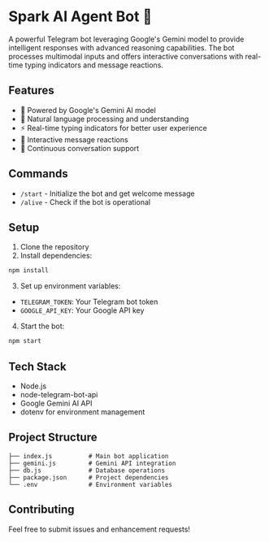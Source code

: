 # Spark AI Agent Bot 🤖

A powerful Telegram bot leveraging Google's Gemini model to provide intelligent responses with advanced reasoning capabilities. The bot processes multimodal inputs and offers interactive conversations with real-time typing indicators and message reactions.

## Features

- 🧠 Powered by Google's Gemini AI model
- 💬 Natural language processing and understanding
- ⚡ Real-time typing indicators for better user experience
- 🎯 Interactive message reactions
- 🔄 Continuous conversation support

## Commands

- `/start` - Initialize the bot and get welcome message
- `/alive` - Check if the bot is operational

## Setup

1. Clone the repository
2. Install dependencies:
```bash
npm install
```
3. Set up environment variables:
- `TELEGRAM_TOKEN`: Your Telegram bot token
- `GOOGLE_API_KEY`: Your Google API key
4. Start the bot:
```bash
npm start
```


## Tech Stack
- Node.js
- node-telegram-bot-api
- Google Gemini AI API
- dotenv for environment management
## Project Structure
```
├── index.js          # Main bot application
├── gemini.js         # Gemini API integration
├── db.js             # Database operations
├── package.json      # Project dependencies
└── .env              # Environment variables
```
## Contributing
Feel free to submit issues and enhancement requests!